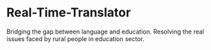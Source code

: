 # Real-Time-Translator
Bridging the gap between language and education. Resolving  the real issues faced by rural people in education sector.


